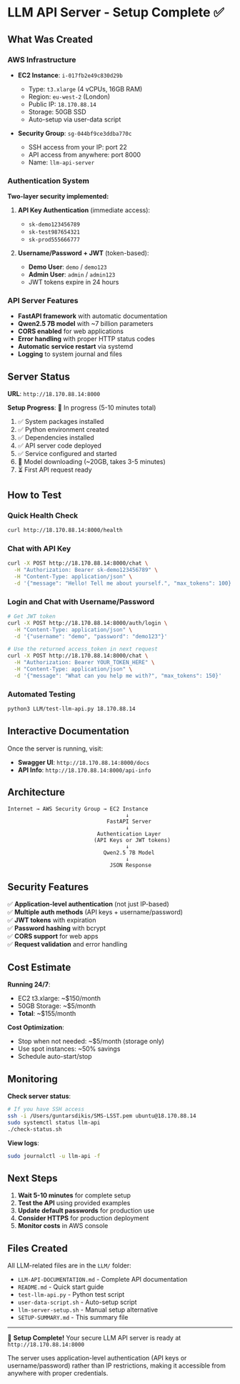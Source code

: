 # LLM API Server - Setup Complete ✅

## What Was Created

### AWS Infrastructure
- **EC2 Instance**: `i-017fb2e49c830d29b`
  - Type: `t3.xlarge` (4 vCPUs, 16GB RAM)  
  - Region: `eu-west-2` (London)
  - Public IP: `18.170.88.14`
  - Storage: 50GB SSD
  - Auto-setup via user-data script

- **Security Group**: `sg-044bf9ce3ddba770c`
  - SSH access from your IP: port 22
  - API access from anywhere: port 8000
  - Name: `llm-api-server`

### Authentication System
**Two-layer security implemented:**

1. **API Key Authentication** (immediate access):
   - `sk-demo123456789`
   - `sk-test987654321`
   - `sk-prod555666777`

2. **Username/Password + JWT** (token-based):
   - **Demo User**: `demo` / `demo123`
   - **Admin User**: `admin` / `admin123`
   - JWT tokens expire in 24 hours

### API Server Features
- **FastAPI framework** with automatic documentation
- **Qwen2.5 7B model** with ~7 billion parameters
- **CORS enabled** for web applications
- **Error handling** with proper HTTP status codes
- **Automatic service restart** via systemd
- **Logging** to system journal and files

## Server Status

**URL**: `http://18.170.88.14:8000`

**Setup Progress**: 🔄 In progress (5-10 minutes total)
1. ✅ System packages installed
2. ✅ Python environment created  
3. ✅ Dependencies installed
4. ✅ API server code deployed
5. ✅ Service configured and started
6. 🔄 Model downloading (~20GB, takes 3-5 minutes)
7. ⏳ First API request ready

## How to Test

### Quick Health Check
```bash
curl http://18.170.88.14:8000/health
```

### Chat with API Key
```bash
curl -X POST http://18.170.88.14:8000/chat \
  -H "Authorization: Bearer sk-demo123456789" \
  -H "Content-Type: application/json" \
  -d '{"message": "Hello! Tell me about yourself.", "max_tokens": 100}'
```

### Login and Chat with Username/Password
```bash
# Get JWT token
curl -X POST http://18.170.88.14:8000/auth/login \
  -H "Content-Type: application/json" \
  -d '{"username": "demo", "password": "demo123"}'

# Use the returned access_token in next request
curl -X POST http://18.170.88.14:8000/chat \
  -H "Authorization: Bearer YOUR_TOKEN_HERE" \
  -H "Content-Type: application/json" \
  -d '{"message": "What can you help me with?", "max_tokens": 150}'
```

### Automated Testing
```bash
python3 LLM/test-llm-api.py 18.170.88.14
```

## Interactive Documentation

Once the server is running, visit:
- **Swagger UI**: `http://18.170.88.14:8000/docs`
- **API Info**: `http://18.170.88.14:8000/api-info`

## Architecture

```
Internet → AWS Security Group → EC2 Instance
                                     ↓
                               FastAPI Server
                                     ↓
                            Authentication Layer
                           (API Keys or JWT tokens)
                                     ↓
                              Qwen2.5 7B Model
                                     ↓
                                JSON Response
```

## Security Features

✅ **Application-level authentication** (not just IP-based)  
✅ **Multiple auth methods** (API keys + username/password)  
✅ **JWT tokens** with expiration  
✅ **Password hashing** with bcrypt  
✅ **CORS support** for web apps  
✅ **Request validation** and error handling  

## Cost Estimate

**Running 24/7**:
- EC2 t3.xlarge: ~$150/month
- 50GB Storage: ~$5/month
- **Total**: ~$155/month

**Cost Optimization**:
- Stop when not needed: ~$5/month (storage only)
- Use spot instances: ~50% savings
- Schedule auto-start/stop

## Monitoring

**Check server status**:
```bash
# If you have SSH access
ssh -i /Users/guntarsdikis/SMS-LSST.pem ubuntu@18.170.88.14
sudo systemctl status llm-api
./check-status.sh
```

**View logs**:
```bash
sudo journalctl -u llm-api -f
```

## Next Steps

1. **Wait 5-10 minutes** for complete setup
2. **Test the API** using provided examples  
3. **Update default passwords** for production use
4. **Consider HTTPS** for production deployment
5. **Monitor costs** in AWS console

## Files Created

All LLM-related files are in the `LLM/` folder:
- `LLM-API-DOCUMENTATION.md` - Complete API documentation
- `README.md` - Quick start guide
- `test-llm-api.py` - Python test script
- `user-data-script.sh` - Auto-setup script
- `llm-server-setup.sh` - Manual setup alternative
- `SETUP-SUMMARY.md` - This summary file

---

🎉 **Setup Complete!** Your secure LLM API server is ready at `http://18.170.88.14:8000`

The server uses application-level authentication (API keys or username/password) rather than IP restrictions, making it accessible from anywhere with proper credentials.